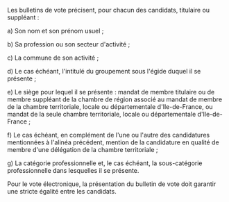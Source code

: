 Les bulletins de vote précisent, pour chacun des candidats, titulaire ou suppléant :

a) Son nom et son prénom usuel ;

b) Sa profession ou son secteur d'activité ;

c) La commune de son activité ;

d) Le cas échéant, l'intitulé du groupement sous l'égide duquel il se présente ;

e) Le siège pour lequel il se présente : mandat de membre titulaire ou de membre suppléant de la chambre de région associé au mandat de membre de la chambre territoriale, locale ou départementale d'Ile-de-France, ou mandat de la seule chambre territoriale, locale ou départementale d'Ile-de-France ;

f) Le cas échéant, en complément de l'une ou l'autre des candidatures mentionnées à l'alinéa précédent, mention de la candidature en qualité de membre d'une délégation de la chambre territoriale ;

g) La catégorie professionnelle et, le cas échéant, la sous-catégorie professionnelle dans lesquelles il se présente.

Pour le vote électronique, la présentation du bulletin de vote doit garantir une stricte égalité entre les candidats.
